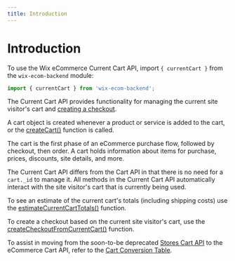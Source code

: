 ```yaml
---
title: Introduction
---
```

# Introduction

To use the Wix eCommerce Current Cart API, import `{ currentCart }` from the `wix-ecom-backend` module:

```javascript
import { currentCart } from 'wix-ecom-backend';
```

The Current Cart API provides functionality for managing the current site visitor's cart and [creating a checkout](https://www.wix.com/velo/reference/wix-ecom-backend/cart/createcheckout?branch=autodocs-wix-ecom-backend).

A cart object is created whenever a product or service is added to the cart, or the [createCart()](https://www.wix.com/velo/reference/wix-ecom-backend/cart/createcart?branch=autodocs-wix-ecom-backend) function is called.

The cart is the first phase of an eCommerce purchase flow, followed by checkout, then order. A cart holds information about items for purchase, prices, discounts, site details, and more.

The Current Cart API differs from the Cart API in that there is no need for a `cart._id` to manage it. All methods in the Current Cart API automatically interact with the site visitor's cart that is currently being used.

To see an estimate of the current cart's totals (including shipping costs) use the [estimateCurrentCartTotals()](https://www.wix.com/velo/reference/wix-ecom-backend/currentcart/estimatecurrentcarttotals?branch=autodocs-wix-ecom-backend) function.

To create a checkout based on the current site visitor's cart, use the [createCheckoutFromCurrentCart()](https://www.wix.com/velo/reference/wix-ecom-backend/currentcart/createcheckoutfromcurrentcart?branch=autodocs-wix-ecom-backend) function.

To assist in moving from the soon-to-be deprecated [Stores Cart API](https://www.wix.com/velo/reference/wix-stores/cart) to the eCommerce Cart API, refer to the [Cart Conversion Table](https://www.wix.com/velo/reference/wix-ecom-backend/cart/cart-object-conversion?branch=autodocs-wix-ecom-backend).
